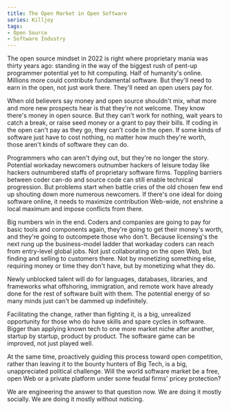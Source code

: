 ```yaml
---
title: The Open Market in Open Software
series: Killjoy
tags:
- Open Source
- Software Industry
---
```


The open source mindset in 2022 is right where proprietary mania was thirty years ago: standing in the way of the biggest rush of pent-up programmer potential yet to hit computing.  Half of humanity's online.  Millions more could contribute fundamental software.  But they'll need to earn in the open, not just work there.  They'll need an open users pay for.

When old believers say money and open source shouldn't mix, what more and more new prospects hear is that they're not welcome.  They know there's money in open source.  But they can't work for nothing, wait years to catch a break, or raise seed money or a grant to pay their bills.  If coding in the open can't pay as they go, they can't code in the open.  If some kinds of software just have to cost nothing, no matter how much they're worth, those aren't kinds of software they can do.

Programmers who can aren't dying out, but they're no longer the story.  Potential workaday newcomers outnumber hackers of leisure today like hackers outnumbered staffs of proprietary software firms.  Toppling barriers between coder can-do and source code can still enable technical progression.  But problems start when battle cries of the old chosen few end up shouting down more numerous newcomers.  If there's one ideal for doing software online, it needs to maximize contribution Web-wide, not enshrine a local maximum and impose conflicts from there.

Big numbers win in the end.  Coders and companies are going to pay for basic tools and components again, they're going to get their money's worth, and they're going to outcompete those who don't.  Because licensing's the next rung up the business-model ladder that workaday coders can reach from entry-level global jobs.  Not just collaborating on the open Web, but finding and selling to customers there.  Not by monetizing something else, requiring money or time they don't have, but by monetizing what they do.

Newly unblocked talent will do for languages, databases, libraries, and frameworks what offshoring, immigration, and remote work have already done for the rest of software built with them.  The potential energy of so many minds just can't be dammed up indefinitely.

Facilitating the change, rather than fighting it, is a big, unrealized opportunity for those who do have skills and spare cycles in software.  Bigger than applying known tech to one more market niche after another, startup by startup, product by product.  The software game can be improved, not just played well.

At the same time, proactively guiding this process toward open competition, rather than leaving it to the bounty hunters of Big Tech, is a big, unappreciated political challenge.  Will the world software market be a free, open Web or a private platform under some feudal firms' pricey protection?

We are engineering the answer to that question now.  We are doing it mostly socially.  We are doing it mostly without noticing.

